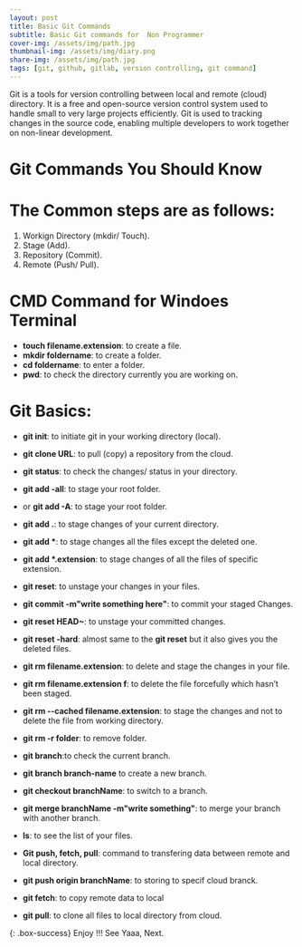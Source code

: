 ```yaml
---
layout: post
title: Basic Git Commands
subtitle: Basic Git commands for  Non Programmer
cover-img: /assets/img/path.jpg
thumbnail-img: /assets/img/diary.png
share-img: /assets/img/path.jpg
tags: [git, github, gitlab, version controlling, git command]
---
```

Git is a tools for version controlling between local and remote (cloud) directory. It is a free and open-source version control system used to handle small to very large projects efficiently. Git is used to tracking changes in the source code, enabling multiple developers to work together on non-linear development.

# Git Commands You Should Know

# The Common steps are as follows:
1. Workign Directory (mkdir/ Touch). 
2. Stage (Add).
3. Repository (Commit).
4. Remote (Push/ Pull).

# CMD Command for Windoes Terminal 
- **touch filename.extension**: to create a file.
- **mkdir foldername**: to create a folder.
- **cd foldername**: to enter a folder.
- **pwd**: to check the directory currently you are working on.
# Git Basics:
- **git init**: to initiate git in your working directory (local).
- **git clone URL**: to pull (copy) a repository from the cloud.
- **git status**: to check the changes/ status in your directory.

- **git add -all**: to stage your root folder.
- or **git add -A**: to stage your root folder.
- **git add .**: to stage changes of your current directory.
- **git add \***: to stage changes all the files except the deleted one.
- **git add \*.extension**: to stage changes of all the files of specific extension.
- **git reset**: to unstage your changes in your files.
- **git commit -m"write something here"**: to commit your staged Changes.
- **git reset HEAD~**: to unstage your committed changes.
- **git reset -hard**: almost same to the **git reset** but it also gives you the deleted files.
- **git rm filename.extension**: to delete and stage the changes in your file.
- **git rm filename.extension f**: to delete the file forcefully which hasn’t been staged.
- **git rm --cached filename.extension**: to stage the changes and not to delete the file from working directory.  
- **git rm -r folder**: to remove folder.
- **git branch**:to check the current branch.
- **git branch branch-name** to create a new branch.
- **git checkout branchName**: to switch to a branch.
- **git merge branchName -m"write something"**: to merge your branch with another branch.
- **ls**: to see the list of your files.
- **Git push, fetch, pull**: command to transfering data between remote and local directory.  
- **git push origin branchName**: to storing to specif cloud branck.
- **git fetch**: to copy remote data to local
- **git pull**: to clone all files to local directory from cloud. 



{: .box-success}
Enjoy !!! 
See Yaaa, Next.
